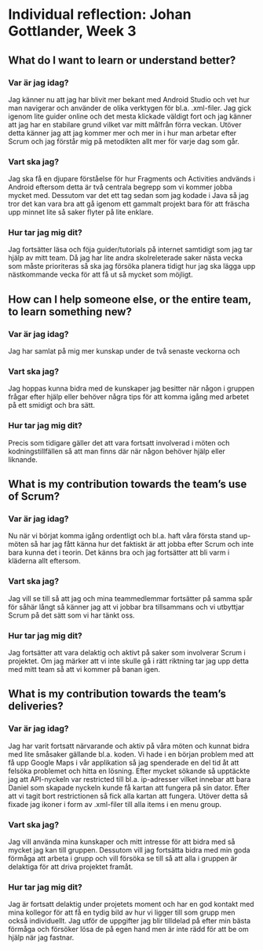 # Individual reflection: Johan Gottlander, Week 3

## What do I want to learn or understand better?

###  Var är jag idag?  
Jag känner nu att jag har blivit mer bekant med Android Studio och vet hur man navigerar och använder de olika verktygen
för bl.a. .xml-filer. Jag gick igenom lite guider online och det mesta klickade väldigt fort och jag känner att jag har en stabilare
grund vilket var mitt målfrån förra veckan. 
Utöver detta känner jag att jag kommer mer och mer in i hur man arbetar efter Scrum och jag förstår mig på metodikten allt mer för varje dag som går.

###  Vart ska jag?  
Jag ska få en djupare förståelse för hur Fragments och Activities andvänds i Android eftersom detta är två centrala begrepp
som vi kommer jobba mycket med. Dessutom var det ett tag sedan som jag kodade i Java så jag tror det kan vara bra att gå igenom
ett gammalt projekt bara för att fräscha upp minnet lite så saker flyter på lite enklare.

###  Hur tar jag mig dit? 
Jag fortsätter läsa och föja guider/tutorials på internet samtidigt som jag tar hjälp av mitt team. Då jag har lite andra skolreleterade
saker nästa vecka som måste prioriteras så ska jag försöka planera tidigt hur jag ska lägga upp nästkommande vecka för att få ut så mycket som möjligt.

## How can I help someone else, or the entire team, to learn something new?

###  Var är jag idag?
Jag har samlat på mig mer kunskap under de två senaste veckorna och  

###  Vart ska jag? 
Jag hoppas kunna bidra med de kunskaper jag besitter när någon i gruppen frågar efter hjälp eller behöver några tips för att
komma igång med arbetet på ett smidigt och bra sätt.

###  Hur tar jag mig dit?
Precis som tidigare gäller det att vara fortsatt involverad i möten och kodningstillfällen så att man finns där när någon behöver
hjälp eller liknande.

## What is my contribution towards the team’s use of Scrum?  

###  Var är jag idag?
Nu när vi börjat komma igång ordentligt och bl.a. haft våra första stand up-möten så har jag fått känna hur det faktiskt är att
jobba efter Scrum och inte bara kunna det i teorin. Det känns bra och jag fortsätter att bli varm i kläderna allt eftersom.

###  Vart ska jag?  
Jag vill se till så att jag och mina teammedlemmar fortsätter på samma spår för såhär långt så känner jag att vi jobbar bra tillsammans
och vi utbyttjar Scrum på det sätt som vi har tänkt oss.

###  Hur tar jag mig dit?
Jag fortsätter att vara delaktig och aktivt på saker som involverar Scrum i projektet. Om jag märker att vi inte skulle gå i rätt
riktning tar jag upp detta med mitt team så att vi kommer på banan igen.

## What is my contribution towards the team’s deliveries?

###  Var är jag idag?  
Jag har varit fortsatt närvarande och aktiv på våra möten och kunnat bidra med lite småsaker gällande bl.a. koden. Vi hade i en början
problem med att få upp Google Maps i vår applikation så jag spenderade en del tid åt att felsöka problemet och hitta en lösning.
Efter mycket sökande så upptäckte jag att API-nyckeln var restricted till bl.a. ip-adresser vilket innebar att bara Daniel som skapade nyckeln
kunde få kartan att fungera på sin dator. Efter att vi tagit bort restrictionen så fick alla kartan att fungera. Utöver detta så
fixade jag ikoner i form av .xml-filer till alla items i en menu group.

###  Vart ska jag?
Jag vill använda mina kunskaper och mitt intresse för att bidra med så mycket jag kan till gruppen. Dessutom vill jag fortsätta
bidra med min goda förmåga att arbeta i grupp och vill försöka se till så att alla i gruppen är delaktiga för att driva projektet framåt. 

###  Hur tar jag mig dit?  
Jag är fortsatt delaktig under projetets moment och har en god kontakt med mina kollegor för att få en tydig bild av hur vi ligger
till som grupp men också individuellt. Jag utför de uppgifter jag blir tilldelad på efter min bästa förmåga och försöker lösa de på egen
hand men är inte rädd för att be om hjälp när jag fastnar.

